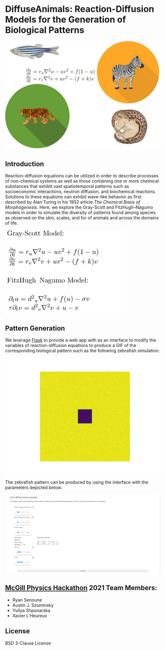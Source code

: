 # DiffuseAnimals: Reaction-Diffusion Models for the Generation of Biological Patterns
![Logo](Logo.png)


## Introduction
Reaction-diffusion equations can be utilized in order to describe processes of non-chemical systems as well as those containing one or more chemical substances that exhibit vast spatiotemporal patterns such as socioeconomic interactions, neutron diffusion, and biochemical reactions. Solutions to these equations can exhibit wave-like behavior as first described by Alan Turing in his 1952 article *The Chemical Basis of Morphogenesis*. Here, we explore the Gray-Scott and FitzHugh–Nagumo models in order to simulate the diversity of patterns found among species as observed on the skin, scales, and fur of animals and across the domains of life.

![RDModels](RDModels.png)


## Pattern Generation
We leverage [Flask](https://flask.palletsprojects.com/en/2.0.x/) to provide a web app with as an interface to modify the variables of reaction-diffusion equations to produce a GIF of the corresponding biological pattern such as the following zebrafish simulation:

![Zebrafish_pattern_GIF.gif](Zebrafish_pattern_GIF.gif "Zebrafish pattern")

The zebrafish pattern can be produced by using the interface with the parameters depicted below.


![Annotated_webapp.png](Annotated_webapp.png "Annotated web app") 


## [McGill Physics Hackathon](https://www.physics.mcgill.ca/hackathon/) 2021 Team Members:
* Ryan Senoune
* Austin J. Szuminsky
* Yuliya Shpunarska
* Xavier L'Heureux


## License
BSD 3-Clause License
